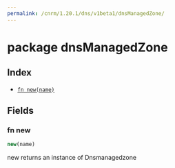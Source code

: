```yaml
---
permalink: /cnrm/1.20.1/dns/v1beta1/dnsManagedZone/
---
```


# package dnsManagedZone



## Index

* [`fn new(name)`](#fn-new)

## Fields

### fn new

```ts
new(name)
```

new returns an instance of Dnsmanagedzone